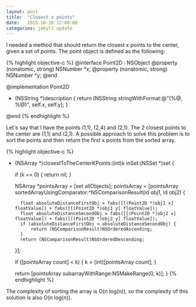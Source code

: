 ```yaml
---
layout: post
title:  "Closest x points"
date:   2015-10-18 12:00:00
categories: jekyll update
---
```


I needed a method that should return the closest x points to the center, given a set of points. The point object is defined as the following:

{% highlight objective-c %}
@interface Point2D : NSObject
@property (nonatomic, strong) NSNumber *x;
@property (nonatomic, strong) NSNumber *y;
@end

@implementation Point2D

- (NSString *)description {
    return [NSString stringWithFormat:@"(%@, %@)", self.x, self.y];
}

@end
{% endhighlight %}

Let's say that I have the points (1,1), (2,4) and (2,1). The 2 closest points to the center are (1,1) and (2,1). A possible approach to solve this problem is to sort the points and then return the first x points from the sorted array.

{% highlight objective-c %}
- (NSArray *)closestToTheCenterKPoints:(int)k inSet:(NSSet *)set {

    if (k == 0) {
        return nil;
    }

    NSArray *pointsArray = [set allObjects];
    pointsArray = [pointsArray sortedArrayUsingComparator:^NSComparisonResult(id obj1, id obj2) {

        float absoluteDistanceFirstObj = fabs([[(Point2D *)obj1 x] floatValue]) + fabs([[(Point2D *)obj1 y] floatValue]);
        float absoluteDistanceSecondObj = fabs([[(Point2D *)obj2 x] floatValue]) + fabs([[(Point2D *)obj2 y] floatValue]);
        if (absoluteDistanceFirstObj < absoluteDistanceSecondObj) {
            return (NSComparisonResult)NSOrderedAscending;
        }
        return (NSComparisonResult)NSOrderedDescending;
    }];

    if ([pointsArray count] < k) {
        k = (int)[pointsArray count];
    }

    return [pointsArray subarrayWithRange:NSMakeRange(0, k)];
}
{% endhighlight %}

The complexity of sorting the array is O(n log(n)), so the complexity of this solution is also O(n log(n)).
